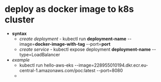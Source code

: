 # deploy as docker image to k8s cluster

- __syntax__   
  - _create deployment_ -  kubectl run __deployment-name__ --image=__docker-image-with-tag__ --port=__port__
  - _create service_ - kubectl expose deployment __deployment-name__ --type=LoadBalancer
- _example_
  - kubectl run hello-aws-eks --image=228955010194.dkr.ecr.eu-central-1.amazonaws.com/poc:latest --port=8080
  - 
